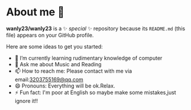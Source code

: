 # About me 👋


**wanly23/wanly23** is a ✨ _special_ ✨ repository because its `README.md` (this file) appears on your GitHub profile.

Here are some ideas to get you started:

- 🌱 I’m currently learning rudimentary knowledge of computer
- 💬 Ask me about Music and Reading
- 📫 How to reach me: Please contact with me via email:3203755169@qq.com
- 😄 Pronouns: Everything will be ok.Relax.
- ⚡ Fun fact: I'm poor at English so maybe make some mistakes,just ignore it!!
